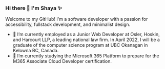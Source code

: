### Hi there 👋 I'm Shaya ✨

Welcome to my GitHub! I'm a software developer with a passion for accessibility, fullstack development, and minimalist design.

- 🔭 I’m currently employed as a Junior Web Developer at Osler, Hoskin, and Harcourt LLP, a leading national law firm. In April 2022, I will be a graduate of the computer science program at UBC Okanagan in Kelowna BC, Canada.
- 🌱 I’m currently studying the Microsoft 365 Platform to prepare for the M365 Associate Cloud Developer certification.


<!--
**sselin-co/sselin-co** is a ✨ _special_ ✨ repository because its `README.md` (this file) appears on your GitHub profile.

Here are some ideas to get you started:

- 🔭 I’m currently working on ...
- 🌱 I’m currently learning ...
- 👯 I’m looking to collaborate on ...
- 🤔 I’m looking for help with ...
- 💬 Ask me about ...
- 📫 How to reach me: ...
- 😄 Pronouns: ...
- ⚡ Fun fact: ...
-->
